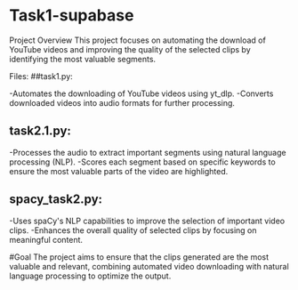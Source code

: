 # Task1-supabase
Project Overview
This project focuses on automating the download of YouTube videos and improving the quality of the selected clips by identifying the most valuable segments.

Files:
##task1.py:

-Automates the downloading of YouTube videos using yt_dlp.
-Converts downloaded videos into audio formats for further processing.

## task2.1.py:

-Processes the audio to extract important segments using natural language processing (NLP).
-Scores each segment based on specific keywords to ensure the most valuable parts of the video are highlighted.

## spacy_task2.py:

-Uses spaCy's NLP capabilities to improve the selection of important video clips.
-Enhances the overall quality of selected clips by focusing on meaningful content.

#Goal
The project aims to ensure that the clips generated are the most valuable and relevant, combining automated video downloading with natural language processing to optimize the output.
